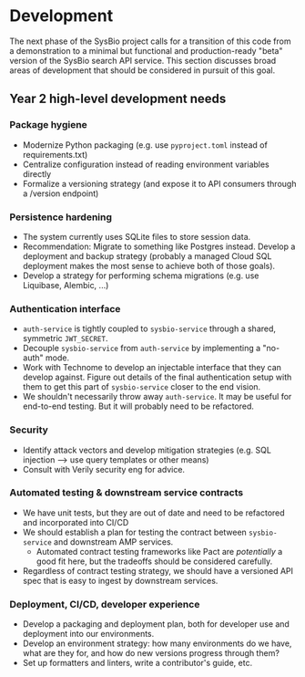 # Development
The next phase of the SysBio project calls for a transition of this code from a demonstration to a minimal but functional and production-ready "beta" version of the SysBio search API service. This section discusses broad areas of development that should be considered in pursuit of this goal.

## Year 2 high-level development needs

### Package hygiene
- Modernize Python packaging (e.g. use `pyproject.toml` instead of requirements.txt)
- Centralize configuration instead of reading environment variables directly
- Formalize a versioning strategy (and expose it to API consumers through a /version endpoint)

### Persistence hardening
- The system currently uses SQLite files to store session data. 
- Recommendation: Migrate to something like Postgres instead. Develop a deployment and backup strategy (probably a managed Cloud SQL deployment makes the most sense to achieve both of those goals). 
- Develop a strategy for performing schema migrations (e.g. use Liquibase, Alembic, ...)

### Authentication interface
- `auth-service` is tightly coupled to `sysbio-service` through a shared, symmetric `JWT_SECRET`.
- Decouple `sysbio-service` from `auth-service` by implementing a "no-auth" mode.
- Work with Technome to develop an injectable interface that they can develop against. Figure out details of the final authentication setup with them to get this part of `sysbio-service` closer to the end vision.
- We shouldn't necessarily throw away `auth-service`. It may be useful for end-to-end testing. But it will probably need to be refactored.

### Security
- Identify attack vectors and develop mitigation strategies (e.g. SQL injection --> use query templates or other means)
- Consult with Verily security eng for advice.

### Automated testing & downstream service contracts
- We have unit tests, but they are out of date and need to be refactored and incorporated into CI/CD
- We should establish a plan for testing the contract between `sysbio-service` and downstream AMP services. 
	- Automated contract testing frameworks like Pact are *potentially* a good fit here, but the tradeoffs should be considered carefully.
- Regardless of contract testing strategy, we should have a versioned API spec that is easy to ingest by downstream services.

### Deployment, CI/CD, developer experience
- Develop a packaging and deployment plan, both for developer use and deployment into our environments.
- Develop an environment strategy: how many environments do we have, what are they for, and how do new versions progress through them?
- Set up formatters and linters, write a contributor's guide, etc.
